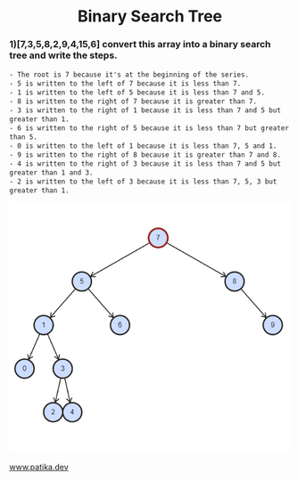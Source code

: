 <h1 align="center">Binary Search Tree</h1>
<h3> 1)[7,3,5,8,2,9,4,15,6] convert this array into a binary search tree and write the steps. </h3>

    - The root is 7 because it's at the beginning of the series.
    - 5 is written to the left of 7 because it is less than 7.
    - 1 is written to the left of 5 because it is less than 7 and 5.
    - 8 is written to the right of 7 because it is greater than 7.
    - 3 is written to the right of 1 because it is less than 7 and 5 but greater than 1.
    - 6 is written to the right of 5 because it is less than 7 but greater than 5.
    - 0 is written to the left of 1 because it is less than 7, 5 and 1.
    - 9 is written to the right of 8 because it is greater than 7 and 8.
    - 4 is written to the right of 3 because it is less than 7 and 5 but greater than 1 and 3.
    - 2 is written to the left of 3 because it is less than 7, 5, 3 but greater than 1.

![](tree.PNG) 

www.patika.dev    
